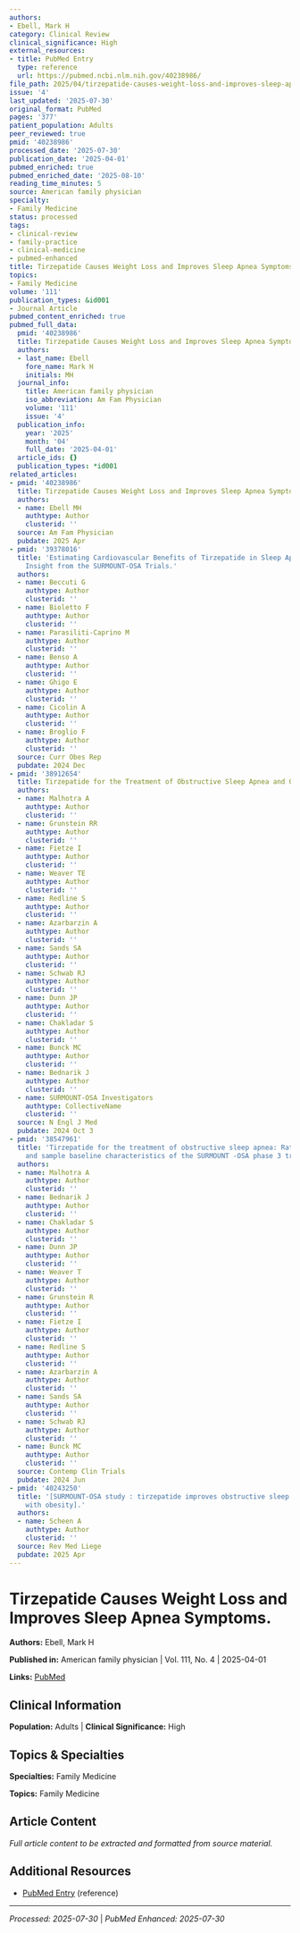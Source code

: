 ```yaml
---
authors:
- Ebell, Mark H
category: Clinical Review
clinical_significance: High
external_resources:
- title: PubMed Entry
  type: reference
  url: https://pubmed.ncbi.nlm.nih.gov/40238986/
file_path: 2025/04/tirzepatide-causes-weight-loss-and-improves-sleep-apnea-symp.md
issue: '4'
last_updated: '2025-07-30'
original_format: PubMed
pages: '377'
patient_population: Adults
peer_reviewed: true
pmid: '40238986'
processed_date: '2025-07-30'
publication_date: '2025-04-01'
pubmed_enriched: true
pubmed_enriched_date: '2025-08-10'
reading_time_minutes: 5
source: American family physician
specialty:
- Family Medicine
status: processed
tags:
- clinical-review
- family-practice
- clinical-medicine
- pubmed-enhanced
title: Tirzepatide Causes Weight Loss and Improves Sleep Apnea Symptoms.
topics:
- Family Medicine
volume: '111'
publication_types: &id001
- Journal Article
pubmed_content_enriched: true
pubmed_full_data:
  pmid: '40238986'
  title: Tirzepatide Causes Weight Loss and Improves Sleep Apnea Symptoms.
  authors:
  - last_name: Ebell
    fore_name: Mark H
    initials: MH
  journal_info:
    title: American family physician
    iso_abbreviation: Am Fam Physician
    volume: '111'
    issue: '4'
  publication_info:
    year: '2025'
    month: '04'
    full_date: '2025-04-01'
  article_ids: {}
  publication_types: *id001
related_articles:
- pmid: '40238986'
  title: Tirzepatide Causes Weight Loss and Improves Sleep Apnea Symptoms.
  authors:
  - name: Ebell MH
    authtype: Author
    clusterid: ''
  source: Am Fam Physician
  pubdate: 2025 Apr
- pmid: '39378016'
  title: 'Estimating Cardiovascular Benefits of Tirzepatide in Sleep Apnea and Obesity:
    Insight from the SURMOUNT-OSA Trials.'
  authors:
  - name: Beccuti G
    authtype: Author
    clusterid: ''
  - name: Bioletto F
    authtype: Author
    clusterid: ''
  - name: Parasiliti-Caprino M
    authtype: Author
    clusterid: ''
  - name: Benso A
    authtype: Author
    clusterid: ''
  - name: Ghigo E
    authtype: Author
    clusterid: ''
  - name: Cicolin A
    authtype: Author
    clusterid: ''
  - name: Broglio F
    authtype: Author
    clusterid: ''
  source: Curr Obes Rep
  pubdate: 2024 Dec
- pmid: '38912654'
  title: Tirzepatide for the Treatment of Obstructive Sleep Apnea and Obesity.
  authors:
  - name: Malhotra A
    authtype: Author
    clusterid: ''
  - name: Grunstein RR
    authtype: Author
    clusterid: ''
  - name: Fietze I
    authtype: Author
    clusterid: ''
  - name: Weaver TE
    authtype: Author
    clusterid: ''
  - name: Redline S
    authtype: Author
    clusterid: ''
  - name: Azarbarzin A
    authtype: Author
    clusterid: ''
  - name: Sands SA
    authtype: Author
    clusterid: ''
  - name: Schwab RJ
    authtype: Author
    clusterid: ''
  - name: Dunn JP
    authtype: Author
    clusterid: ''
  - name: Chakladar S
    authtype: Author
    clusterid: ''
  - name: Bunck MC
    authtype: Author
    clusterid: ''
  - name: Bednarik J
    authtype: Author
    clusterid: ''
  - name: SURMOUNT-OSA Investigators
    authtype: CollectiveName
    clusterid: ''
  source: N Engl J Med
  pubdate: 2024 Oct 3
- pmid: '38547961'
  title: 'Tirzepatide for the treatment of obstructive sleep apnea: Rationale, design,
    and sample baseline characteristics of the SURMOUNT -OSA phase 3 trial.'
  authors:
  - name: Malhotra A
    authtype: Author
    clusterid: ''
  - name: Bednarik J
    authtype: Author
    clusterid: ''
  - name: Chakladar S
    authtype: Author
    clusterid: ''
  - name: Dunn JP
    authtype: Author
    clusterid: ''
  - name: Weaver T
    authtype: Author
    clusterid: ''
  - name: Grunstein R
    authtype: Author
    clusterid: ''
  - name: Fietze I
    authtype: Author
    clusterid: ''
  - name: Redline S
    authtype: Author
    clusterid: ''
  - name: Azarbarzin A
    authtype: Author
    clusterid: ''
  - name: Sands SA
    authtype: Author
    clusterid: ''
  - name: Schwab RJ
    authtype: Author
    clusterid: ''
  - name: Bunck MC
    authtype: Author
    clusterid: ''
  source: Contemp Clin Trials
  pubdate: 2024 Jun
- pmid: '40243250'
  title: '[SURMOUNT-OSA study : tirzepatide improves obstructive sleep apnoea in patients
    with obesity].'
  authors:
  - name: Scheen A
    authtype: Author
    clusterid: ''
  source: Rev Med Liege
  pubdate: 2025 Apr
---
```


# Tirzepatide Causes Weight Loss and Improves Sleep Apnea Symptoms.

**Authors:** Ebell, Mark H

**Published in:** American family physician | Vol. 111, No. 4 | 2025-04-01

**Links:** [PubMed](https://pubmed.ncbi.nlm.nih.gov/40238986/)

## Clinical Information

**Population:** Adults | **Clinical Significance:** High

## Topics & Specialties

**Specialties:** Family Medicine

**Topics:** Family Medicine

## Article Content

*Full article content to be extracted and formatted from source material.*

## Additional Resources

- [PubMed Entry](https://pubmed.ncbi.nlm.nih.gov/40238986/) (reference)

---

*Processed: 2025-07-30* | *PubMed Enhanced: 2025-07-30*

